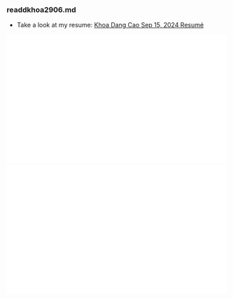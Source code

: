 ### readdkhoa2906.md
- Take a look at my resume: [Khoa Dang Cao Sep 15, 2024 Resumé](https://github.com/dkhoa2906/sep-2024-resume/blob/15f8d93f8788ad30922126ee4cc231886a29b304/Khoa%20Dang%20Cao%20Resume.pdf)

<a href="https://github.com/dkhoa2906/github-stats">
<img src="https://github.com/dkhoa2906/github-stats/blob/master/generated/overview.svg#gh-dark-mode-only" />
<img src="https://github.com/dkhoa2906/github-stats/blob/master/generated/languages.svg#gh-dark-mode-only" />
</a>
